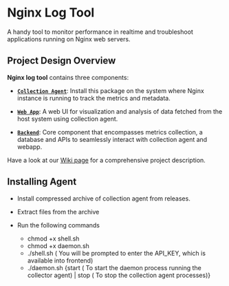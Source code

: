 # Nginx Log Tool

A handy tool to monitor performance in realtime and troubleshoot applications running on Nginx web servers.

## Project Design Overview
**Nginx log tool** contains three components:
* [**`Collection Agent`**](src/collectionAgent): Install this package on the system where Nginx instance is running to track the metrics and metadata.
  
* [**`Web App`**](src/frontend): A web UI for visualization and analysis of data fetched from the host system using collection agent.
  
* [**`Backend`**](src/backend): Core component that encompasses metrics collection, a database and APIs to seamlessly interact with collection agent and webapp.

Have a look at our [Wiki page](https://github.com/CS305-software-Engineering/nginx-log-tool/wiki) for a comprehensive project description.


## Installing Agent

* Install compressed archive of collection agent from releases.
* Extract files from the archive
* Run the following commands 

  * chmod +x shell.sh
  * chmod +x daemon.sh
  * ./shell.sh ( You will be prompted to enter the API_KEY, which is available into frontend)
  * ./daemon.sh {start ( To start the daemon process running the collector agent) | stop ( To stop the collection agent processes)}
